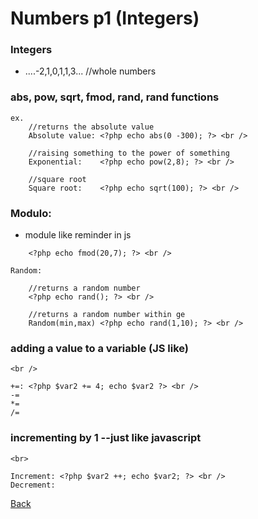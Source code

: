 # Numbers p1 (Integers)

### Integers 

-  ....-2,1,0,1,1,3...  //whole numbers

### abs, pow, sqrt, fmod, rand, rand functions

```
ex.
	//returns the absolute value
	Absolute value: <?php echo abs(0 -300); ?> <br />	

	//raising something to the power of something
	Exponential:	<?php echo pow(2,8); ?> <br />		
	
	//square root
	Square root:	<?php echo sqrt(100); ?> <br />	
```	

### Modulo:	

- module like reminder in js
```	
	<?php echo fmod(20,7); ?> <br />	
```
	Random:	
```	
	//returns a random number
	<?php echo rand(); ?> <br />	
```	
```
	//returns a random number within ge
	Random(min,max)	<?php echo rand(1,10); ?> <br />	
```	
	
### adding a value to a variable (JS like)

	<br />
			
	+=:	<?php $var2 += 4; echo $var2 ?> <br />															
	-=
	*=
	/=


### incrementing by 1  --just like javascript
		
	<br>

	Increment: <?php $var2 ++; echo $var2; ?> <br />
	Decrement: 






[Back](https://github.com/stefan22/phpIntro)







